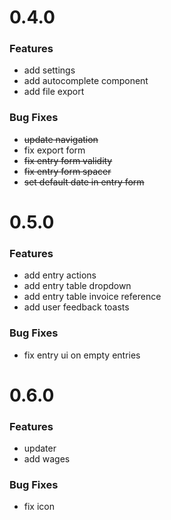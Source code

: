 # 0.4.0

### Features

- add settings
- add autocomplete component
- add file export

### Bug Fixes

- ~~update navigation~~
- fix export form
- ~~fix entry form validity~~
- ~~fix entry form spacer~~
- ~~set default date in entry form~~

# 0.5.0

### Features

- add entry actions
- add entry table dropdown
- add entry table invoice reference
- add user feedback toasts

### Bug Fixes

- fix entry ui on empty entries

# 0.6.0

### Features

- updater
- add wages

### Bug Fixes

- fix icon
